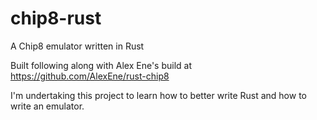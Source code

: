 # chip8-rust
A Chip8 emulator written in Rust

Built following along with Alex Ene's build at https://github.com/AlexEne/rust-chip8

I'm undertaking this project to learn how to better write Rust and how to write an emulator.